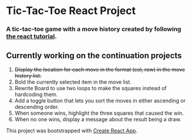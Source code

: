 # Tic-Tac-Toe React Project

### A tic-tac-toe game with a move history created by following [the react tutorial](https://reactjs.org/tutorial/tutorial.html#developer-tools).

## Currently working on the continuation projects
1. ~~Display the location for each move in the format (col, row) in the move history list.~~
2. Bold the currently selected item in the move list.
3. Rewrite Board to use two loops to make the squares instead of hardcoding them.
4. Add a toggle button that lets you sort the moves in either ascending or descending order.
5. When someone wins, highlight the three squares that caused the win.
6. When no one wins, display a message about the result being a draw.

This project was bootstrapped with [Create React App](https://github.com/facebook/create-react-app).
